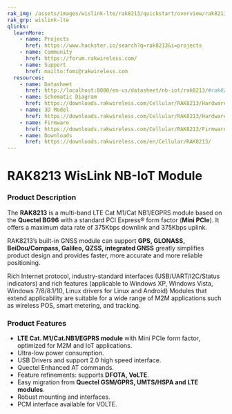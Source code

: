 ```yaml
---
rak_img: /assets/images/wislink-lte/rak8213/quickstart/overview/rak8213.png
rak_grp: wislink-lte
qlinks:
  learnMore:
    - name: Projects
      href: https://www.hackster.io/search?q=rak8213&i=projects
    - name: Community
      href: https://forum.rakwireless.com/
    - name: Support
      href: mailto:fomi@rakwireless.com
  resources:
    - name: Datasheet
      href: http://localhost:8080/en-us/datasheet/nb-iot/rak8213/#rak8213-wislink-nb-iot-module
    - name: Schematic Diagram
      href: https://downloads.rakwireless.com/Cellular/RAK8213/Hardware%20Specification/RAK8213%20Schematics_20180516.pdf
    - name: 3D Model
      href: https://downloads.rakwireless.com/Cellular/RAK8213/Hardware%20Specification/RAK8213-3D-File.zip
    - name: Firmware
      href: https://downloads.rakwireless.com/Cellular/RAK8213/Firmware/
    - name: Downloads
      href: https://downloads.rakwireless.com/en/Cellular/RAK8213/
---
```


# RAK8213 WisLink NB-IoT Module

<rk-img
  src="/assets/images/wislink-lte/rak8213/datasheet/wgohpslr9gz7vggih3uh.png"
  width="30%"
  caption="RAK8213 WisLink NB-IoT Module"
/>

### Product Description

The **RAK8213** is a multi-band LTE Cat M1/Cat NB1/EGPRS module based on the **Quectel BG96** with a standard PCI Express® form factor (**Mini PCIe**). It offers a maximum data rate of 375Kbps downlink and 375Kbps uplink.

RAK8213’s built-in GNSS module can support **GPS, GLONASS, BeiDou/Compass, Galileo, QZSS, integrated GNSS** greatly simplifies product design and provides faster, more accurate and more reliable positioning.

Rich Internet protocol, industry-standard interfaces (USB/UART/I2C/Status indicators) and rich features (applicable to Windows XP, Windows Vista, Windows 7/8/8.1/10, Linux drivers for Linux and Android) Modules that extend applicability are suitable for a wide range of M2M applications such as wireless POS, smart metering, and tracking.

<rk-btn
  src="../quickstart/"
  label="Get Started with RAK8213 WisLink NB-IoT Module"
/>

<rk-quick-links :params="$frontmatter.qlinks" />

### Product Features

- **LTE Cat. M1/Cat.NB1/EGPRS module** with Mini PCIe form factor, optimized for M2M and IoT applications.
- Ultra-low power consumption.
- USB Drivers and support 2.0 high speed interface.
- Quectel Enhanced AT commands.
- Feature refinements: supports **DFOTA, VoLTE**.
- Easy migration from **Quectel GSM/GPRS, UMTS/HSPA and LTE modules**.
- Robust mounting and interfaces.
- PCM interface available for VOLTE.

<rk-btn
  src="https://store.rakwireless.com/"
  label="Buy a RAK8213 NB-IoT Module"
  _blank
/>
